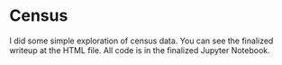 # Census

I did some simple exploration of census data. You can see the finalized writeup at the HTML file. All code is in the finalized Jupyter Notebook.
